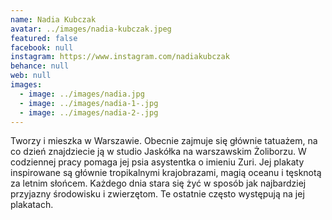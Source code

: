 ```yaml
---
name: Nadia Kubczak
avatar: ../images/nadia-kubczak.jpeg
featured: false
facebook: null
instagram: https://www.instagram.com/nadiakubczak
behance: null
web: null
images:
  - image: ../images/nadia.jpg
  - image: ../images/nadia-1-.jpg
  - image: ../images/nadia-2-.jpg
---
```

Tworzy i mieszka w Warszawie. Obecnie zajmuje się głównie tatuażem, na co dzień znajdziecie ją w studio Jaskółka na warszawskim Żoliborzu. W codziennej pracy pomaga jej psia asystentka o imieniu Zuri. Jej plakaty inspirowane są głównie tropikalnymi krajobrazami, magią oceanu i tęsknotą za letnim słońcem. Każdego dnia stara się żyć w sposób jak najbardziej przyjazny środowisku i zwierzętom. Te ostatnie często występują na jej plakatach.